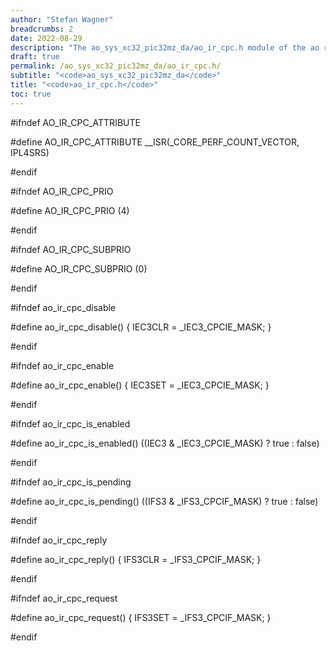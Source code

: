 ```yaml
---
author: "Stefan Wagner"
breadcrumbs: 2
date: 2022-08-29
description: "The ao_sys_xc32_pic32mz_da/ao_ir_cpc.h module of the ao real-time operating system."
draft: true
permalink: /ao_sys_xc32_pic32mz_da/ao_ir_cpc.h/ 
subtitle: "<code>ao_sys_xc32_pic32mz_da</code>"
title: "<code>ao_ir_cpc.h</code>"
toc: true
---
```


#ifndef AO_IR_CPC_ATTRIBUTE

#define AO_IR_CPC_ATTRIBUTE     __ISR(_CORE_PERF_COUNT_VECTOR, IPL4SRS)

#endif

#ifndef AO_IR_CPC_PRIO

#define AO_IR_CPC_PRIO          (4)

#endif

#ifndef AO_IR_CPC_SUBPRIO

#define AO_IR_CPC_SUBPRIO       (0)

#endif

#ifndef ao_ir_cpc_disable

#define ao_ir_cpc_disable()     { IEC3CLR = _IEC3_CPCIE_MASK; }

#endif

#ifndef ao_ir_cpc_enable

#define ao_ir_cpc_enable()      { IEC3SET = _IEC3_CPCIE_MASK; }

#endif

#ifndef ao_ir_cpc_is_enabled

#define ao_ir_cpc_is_enabled()  ((IEC3 & _IEC3_CPCIE_MASK) ? true : false)

#endif

#ifndef ao_ir_cpc_is_pending

#define ao_ir_cpc_is_pending()  ((IFS3 & _IFS3_CPCIF_MASK) ? true : false)

#endif

#ifndef ao_ir_cpc_reply

#define ao_ir_cpc_reply()       { IFS3CLR = _IFS3_CPCIF_MASK; }

#endif

#ifndef ao_ir_cpc_request

#define ao_ir_cpc_request()     { IFS3SET = _IFS3_CPCIF_MASK; }

#endif


